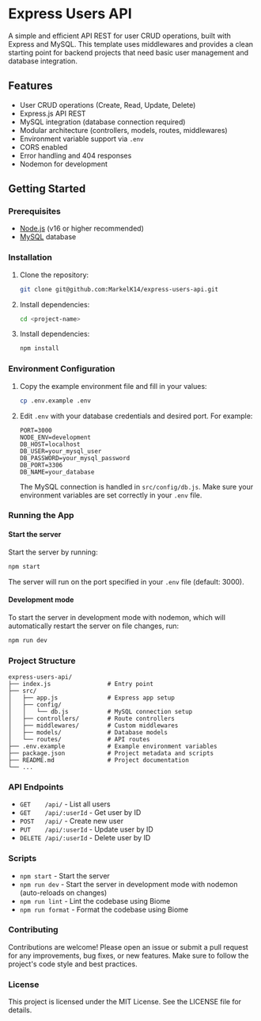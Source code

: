 # Express Users API

A simple and efficient API REST for user CRUD operations, built with Express and MySQL. This template uses middlewares and provides a clean starting point for backend projects that need basic user management and database integration.

## Features
- User CRUD operations (Create, Read, Update, Delete)
- Express.js API REST
- MySQL integration (database connection required)
- Modular architecture (controllers, models, routes, middlewares)
- Environment variable support via `.env`
- CORS enabled
- Error handling and 404 responses
- Nodemon for development

## Getting Started

### Prerequisites
- [Node.js](https://nodejs.org/) (v16 or higher recommended)
- [MySQL](https://www.mysql.com/) database

### Installation
1. Clone the repository:
   ```sh
   git clone git@github.com:MarkelK14/express-users-api.git
   ```
2. Install dependencies:
   ```sh
   cd <project-name>
   ```
3. Install dependencies:
   ```sh
   npm install
   ```

### Environment Configuration
1. Copy the example environment file and fill in your values:
   ```sh
   cp .env.example .env
   ```
2. Edit `.env` with your database credentials and desired port. For example:
   ```env
   PORT=3000
   NODE_ENV=development
   DB_HOST=localhost
   DB_USER=your_mysql_user
   DB_PASSWORD=your_mysql_password
   DB_PORT=3306
   DB_NAME=your_database
   ```
   The MySQL connection is handled in `src/config/db.js`. Make sure your environment variables are set correctly in your `.env` file.

### Running the App

#### Start the server

Start the server by running:
```sh
npm start
```
The server will run on the port specified in your `.env` file (default: 3000).

#### Development mode

To start the server in development mode with nodemon, which will automatically restart the server on file changes, run:
```sh
npm run dev
```

### Project Structure
```
express-users-api/
├── index.js                # Entry point
├── src/
│   ├── app.js              # Express app setup
│   ├── config/
│   │   └── db.js           # MySQL connection setup
│   ├── controllers/        # Route controllers
│   ├── middlewares/        # Custom middlewares
│   ├── models/             # Database models
│   └── routes/             # API routes
├── .env.example            # Example environment variables
├── package.json            # Project metadata and scripts
├── README.md               # Project documentation
└── ...
```

### API Endpoints
- `GET    /api/`           - List all users
- `GET    /api/:userId`    - Get user by ID
- `POST   /api/`           - Create new user
- `PUT    /api/:userId`    - Update user by ID
- `DELETE /api/:userId`    - Delete user by ID

### Scripts
- `npm start`    - Start the server
- `npm run dev`  - Start the server in development mode with nodemon (auto-reloads on changes)
- `npm run lint` - Lint the codebase using Biome
- `npm run format` - Format the codebase using Biome

### Contributing
Contributions are welcome! Please open an issue or submit a pull request for any improvements, bug fixes, or new features. Make sure to follow the project's code style and best practices.

### License
This project is licensed under the MIT License. See the LICENSE file for details.